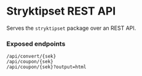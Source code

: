 # Stryktipset REST API

Serves the `stryktipset` package over an REST API.

### Exposed endpoints

```
/api/convert/{sek}
/api/coupon/{sek}
/api/coupon/{sek}?output=html
```
